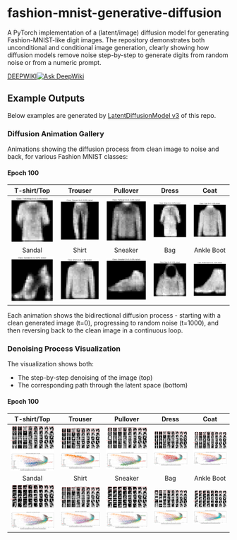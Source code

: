 # fashion-mnist-generative-diffusion
A PyTorch implementation of a (latent/image) diffusion model for generating Fashion-MNIST-like digit images. The repository demonstrates both unconditional and conditional image generation, clearly showing how diffusion models remove noise step-by-step to generate digits from random noise or from a numeric prompt.

[DEEPWIKI](https://deepwiki.com/ynyeh0221/fashion-mnist-generative-diffusion)[![Ask DeepWiki](https://deepwiki.com/badge.svg)](https://deepwiki.com/ynyeh0221/fashion-mnist-generative-diffusion)

## Example Outputs

Below examples are generated by [LatentDiffusionModel v3](https://github.com/ynyeh0221/fashion-mnist-generative-diffusion/tree/main/LatentDiffusionModel/v3) of this repo.

### Diffusion Animation Gallery

Animations showing the diffusion process from clean image to noise and back, for various Fashion MNIST classes:

#### Epoch 100

| T-shirt/Top | Trouser | Pullover | Dress | Coat |
|:-----------:|:-------:|:--------:|:-----:|:----:|
| ![T-shirt Animation](https://github.com/ynyeh0221/fashion-mnist-generative-diffusion/blob/main/LatentDiffusionModel/v3/diffusion_animation_class_T-shirt-top_epoch_100.gif) | ![Trouser Animation](https://github.com/ynyeh0221/fashion-mnist-generative-diffusion/blob/main/LatentDiffusionModel/v3/diffusion_animation_class_Trouser_epoch_100.gif) | ![Pullover Animation](https://github.com/ynyeh0221/fashion-mnist-generative-diffusion/blob/main/LatentDiffusionModel/v3/diffusion_animation_class_Pullover_epoch_100.gif) | ![Dress Animation](https://github.com/ynyeh0221/fashion-mnist-generative-diffusion/blob/main/LatentDiffusionModel/v3/diffusion_animation_class_Dress_epoch_100.gif) | ![Coat Animation](https://github.com/ynyeh0221/fashion-mnist-generative-diffusion/blob/main/LatentDiffusionModel/v3/diffusion_animation_class_Coat_epoch_100.gif) |
| Sandal | Shirt | Sneaker | Bag | Ankle Boot |
| ![Sandal Animation](https://github.com/ynyeh0221/fashion-mnist-generative-diffusion/blob/main/LatentDiffusionModel/v3/diffusion_animation_class_Sandal_epoch_100.gif) | ![Shirt Animation](https://github.com/ynyeh0221/fashion-mnist-generative-diffusion/blob/main/LatentDiffusionModel/v3/diffusion_animation_class_Shirt_epoch_100.gif) | ![Sneaker Animation](https://github.com/ynyeh0221/fashion-mnist-generative-diffusion/blob/main/LatentDiffusionModel/v3/diffusion_animation_class_Sneaker_epoch_100.gif) | ![Bag Animation](https://github.com/ynyeh0221/fashion-mnist-generative-diffusion/blob/main/LatentDiffusionModel/v3/diffusion_animation_class_Bag_epoch_100.gif) | ![Ankle Boot Animation](https://github.com/ynyeh0221/fashion-mnist-generative-diffusion/blob/main/LatentDiffusionModel/v3/diffusion_animation_class_Ankle%20boot_epoch_100.gif) |

Each animation shows the bidirectional diffusion process - starting with a clean generated image (t=0), progressing to random noise (t=1000), and then reversing back to the clean image in a continuous loop.

### Denoising Process Visualization

The visualization shows both:
- The step-by-step denoising of the image (top)
- The corresponding path through the latent space (bottom)

#### Epoch 100

| T-shirt/Top | Trouser | Pullover | Dress | Coat |
|:-----------:|:-------:|:--------:|:-----:|:----:|
| ![T-shirt Animation](https://github.com/ynyeh0221/fashion-mnist-generative-diffusion/blob/main/LatentDiffusionModel/v3/output/denoise_with_diffusion_path/denoising_path_T-shirt-top_epoch_100.png) | ![Trouser Animation](https://github.com/ynyeh0221/fashion-mnist-generative-diffusion/blob/main/LatentDiffusionModel/v3/output/denoise_with_diffusion_path/denoising_path_Trouser_epoch_100.png) | ![Pullover Animation](https://github.com/ynyeh0221/fashion-mnist-generative-diffusion/blob/main/LatentDiffusionModel/v3/output/denoise_with_diffusion_path/denoising_path_Pullover_epoch_100.png) | ![Dress Animation](https://github.com/ynyeh0221/fashion-mnist-generative-diffusion/blob/main/LatentDiffusionModel/v3/output/denoise_with_diffusion_path/denoising_path_Dress_epoch_100.png) | ![Coat Animation](https://github.com/ynyeh0221/fashion-mnist-generative-diffusion/blob/main/LatentDiffusionModel/v3/output/denoise_with_diffusion_path/denoising_path_Coat_epoch_100.png) |
| Sandal | Shirt | Sneaker | Bag | Ankle Boot |
| ![Sandal Animation](https://github.com/ynyeh0221/fashion-mnist-generative-diffusion/blob/main/LatentDiffusionModel/v3/output/denoise_with_diffusion_path/denoising_path_Sandal_epoch_100.png) | ![Shirt Animation](https://github.com/ynyeh0221/fashion-mnist-generative-diffusion/blob/main/LatentDiffusionModel/v3/output/denoise_with_diffusion_path/denoising_path_Shirt_epoch_100.png) | ![Sneaker Animation](https://github.com/ynyeh0221/fashion-mnist-generative-diffusion/blob/main/LatentDiffusionModel/v3/output/denoise_with_diffusion_path/denoising_path_Sneaker_epoch_100.png) | ![Bag Animation](https://github.com/ynyeh0221/fashion-mnist-generative-diffusion/blob/main/LatentDiffusionModel/v3/output/denoise_with_diffusion_path/denoising_path_Bag_epoch_100.png) | ![Ankle Boot Animation](https://github.com/ynyeh0221/fashion-mnist-generative-diffusion/blob/main/LatentDiffusionModel/v3/output/denoise_with_diffusion_path/denoising_path_Ankle%20boot_epoch_100.png) |
